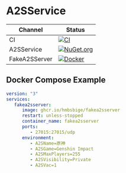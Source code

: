 # A2SService
Channel | Status
-|-
CI | [![CI](https://github.com/HMBSbige/A2SService/workflows/CI/badge.svg)](https://github.com/HMBSbige/A2SService/actions)
A2SService | [![NuGet.org](https://img.shields.io/nuget/v/A2SService.svg?logo=nuget)](https://www.nuget.org/packages/A2SService/)
FakeA2SServer | [![Docker](https://img.shields.io/badge/fakea2sserver-blue?label=Docker&logo=docker)](https://github.com/users/HMBSbige/packages/container/package/fakea2sserver)


## Docker Compose Example
```yml
version: "3"
services:
   fakea2sserver:
      image: ghcr.io/hmbsbige/fakea2sserver
      restart: unless-stopped
      container_name: fakea2sserver
      ports:
         - 27015:27015/udp
      environment:
         - A2SName=原神
         - A2SGame=Genshin Impact
         - A2SMaxPlayers=255
         - A2SVisibility=Private
         - A2SVac=1
```
